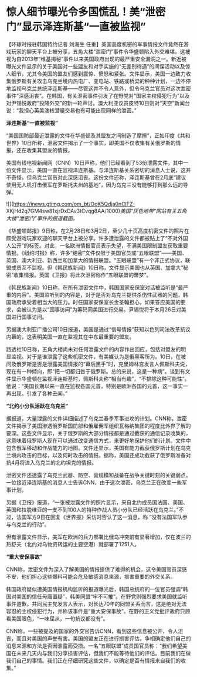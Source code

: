 # 惊人细节曝光令多国慌乱！美“泄密门”显示泽连斯基“一直被监视”

【环球时报驻韩国特约记者 刘海生
任重】美国高度机密的军事情报文件竟然在游戏玩家的聊天平台上被分享，五角大楼“泄密门”事件令华盛顿陷入外交难堪。这被视为自2013年“维基揭秘”事件以来美国政府出现的最严重安全漏洞之一。新近被曝光文件显示的关于美国对一些盟友和对手实施的“无差别待遇”的间谍活动以及惊人细节，尤其令美国的盟友们感到震惊、愤怒和紧张。文件显示，美国一边致力收集俄罗斯有关攻击乌克兰境内热电厂、变电站、铁路或桥梁的种种计划，一边不停地监视乌克兰总统泽连斯基——尽管这并不令人意外，但令乌克兰官员对这次泄密事件“深感沮丧”。在韩国，有关泄密事件引发了在野党对“国家主权侵犯行为”以及对尹锡悦政府“投降外交”的新一轮声讨。澳大利亚议员皮特10日则对“天空”新闻台说：“我担心英美澳核潜艇交易也有可能出现同样的泄密。”

**泽连斯基“一直被监视”**

“美国国防部最近泄露的文件在华盛顿及其盟友之间制造了摩擦”，正如印度《共和世界》10日所称，泄密文件揭示了一个事实，即美国不仅收集有关俄罗斯的情报，还在收集其盟友的情报。

美国有线电视新闻网（CNN）10日声称，他们已经看到了53份泄露文件，其中一份文件显示，美国一直在监视泽连斯基。与泽连斯基关系密切的消息人士说，这并不奇怪，但乌克兰官员对此深感沮丧。这份文件还称，泽连斯基曾在2月底“建议使用无人机打击俄军在罗斯托夫州的基地”，因为乌克兰没有能够打到那么远的导弹。

![](https://inews.gtimg.com/om_bt/OoK5Qdja0nCIFZ-
XKjHd2q7GM4sw81xjrDxDAv3tCvqg8AA/1000)_美国“灰色地带”网站有关五角大楼“泄密门”事件的报道截图。_

《华盛顿邮报》9日称，在2月28日和3月2日，至少几十页高度机密文件的照片在颇受游戏玩家欢迎的聊天平台上被分享。许多遭泄露的文件都被贴上了“不对外国人公开”的标签。对此，一名欧洲情报官员表示失望，不满美国限制盟友获取重要情报。《纽约时报》称，许多“绝密”文件仅限于美国官员或“五眼联盟”——美国、英国、澳大利亚、新西兰和加拿大的情报联盟。“五眼联盟”有一个非正式协议，联盟成员互不监视。但《韩民族新闻》10日称，文件显示美国也从英国、加拿大“秘密”收集情报。英国《卫报》将此次泄密称作“五眼联盟的噩梦”。

《韩民族新闻》10日称，在所有泄密文件中，韩国国家安保室对话被监听是“最严重的内容”。美国监听到的内容是，对于是否对乌克兰提供杀伤性武器的问题，韩国政府承受着相当大的压力。时任国家安保室长金圣翰担心，如果答应美国的要求，会被认为是以“国事访问”为筹码同美国进行交易。尹锡悦将于本月26日对美国进行国事访问。

另据澳大利亚广播公司10日报道，美国是通过“信号情报”获知以色列司法改革抗议内幕的，这表明美国一直在监视其在中东最重要的盟友。

路透社10日称，五角大楼尚未对任何泄露文件的内容作出回应，包括对盟友的明显监视。对于是谁泄露了这些机密文件，有美媒认为是俄黑客所为。10日，在被问及俄罗斯是否是泄露美国情报的“幕后黑手”时，克里姆林宫发言人佩斯科夫说，现在有一种倾向，即“把一切都归咎于俄罗斯。总的来说，这是一种病”。谈到有文件显示华盛顿在监视泽连斯基时，佩斯科夫称“相当有趣”，“不排除这种可能性”。他说：“美国长期以来一直在监视各国元首，特别是欧洲各国的元首，这一事实一再出现，引发了各种丑闻。”

**“北约小分队活跃在乌克兰”**

据报道，大量泄露的文件详细描述了乌克兰春季军事进攻的计划。CNN称，泄密文件揭示了美国渗透俄罗斯国防部和俄雇佣军组织瓦格纳集团的程度比外界了解的要深。这些文件显示，关于俄罗斯的大部分情报都是通过截获的通信记录收集的，这意味着俄罗斯人现在可以通过改变通信方式，来更好地保护他们的计划。文件中包含俄军移动和作战能力的地图。文件还显示，美国有能力截获俄罗斯计划在乌克兰境内攻击的目标，以及何时攻击的情报。据称，美国还成功截获了俄罗斯准备对抗4月将进入乌克兰的北约坦克的情报。

泄密文件还透露了乌克兰武器、防空、营规模和战备在战争关键时刻的关键弱点。一位接近泽连斯基的消息人士告诉CNN，由于这次泄密，乌克兰正在改变一些军事计划。

另据《卫报》报道，“一张被泄露文件的照片显示，来自北约成员国法国、美国、英国和拉脱维亚的一支不到100人的特种作战人员小分队已经活跃在乌克兰。”不过，法国军方9日在回复《世界报》采访时否认了这一消息，称
“没有法国军队参与乌克兰的行动”。

但有泄露文件显示，美军在欧洲的兵力部署比俄乌冲突前有显著增加，仅在波兰的热舒夫（北约对乌物资转运的主要空港）就部署了1251人。

**“重大安保事故”**

CNN称，泄密文件为深入了解美国的情报提供了难得的机会，这令美国官员深感不安，他们担心这些爆料可能会危及敏感消息来源，损害重要的外交关系。

韩国政府疑似遭美国情报机构监听的报道曝光后，韩国总统府的一位官员强调“韩国对美国的信任毋庸置疑”，韩美同盟“牢不可摧”。在野党则强烈要求美国就监听事件道歉。共同民主党发言人表示，对长达70年的同盟关系而言，这是绝对无法容忍的主权侵犯行为，并称该事件是“重大安保事故”。在野的正义党批评政府只顾看美国眼色，“一味屈从，一句抗议都没有”。

CNN称，一些被提及的国家的外交官告诉CNN，看到这些信息被公开，令人沮丧，而且对美国的声誉有害。美国的盟友正在进行损害评估，争相确定他们自己的消息来源和方法是否因泄露而受损。一名“五眼联盟”成员国官员称：“我们希望美国在未来几天内与我们分享损害评估，但我们不能等待他们的评估。目前我们在做我们自己的事情。我们正在仔细研究这些文件，以确定是否有情报来自我们的收集。”

